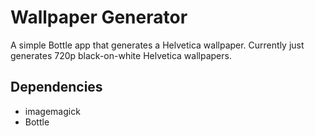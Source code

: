 # Wallpaper Generator

A simple Bottle app that generates a Helvetica wallpaper. Currently just
generates 720p black-on-white Helvetica wallpapers.

## Dependencies
- imagemagick
- Bottle
